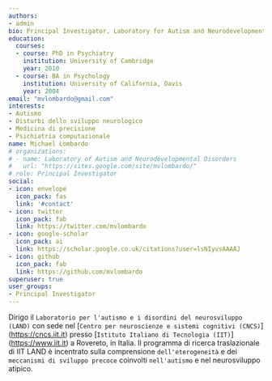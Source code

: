 ```yaml
---
authors:
- admin
bio: Principal Investigator, Laboratory for Autism and Neurodevelopmental Disorders, Istituto Italiano di Tecnologia (IIT)
education:
  courses:
  - course: PhD in Psychiatry
    institution: University of Cambridge
    year: 2010
  - course: BA in Psychology
    institution: University of California, Davis
    year: 2004
email: "mvlombardo@gmail.com"
interests:
- Autismo
- Disturbi dello sviluppo neurologico
- Medicina di precisione
- Psichiatria computazionale
name: Michael Lombardo
# organizations:
# - name: Laboratory of Autism and Neurodevelopmental Disorders
#   url: "https://sites.google.com/site/mvlombardo/"
# role: Principal Investigator
social:
- icon: envelope
  icon_pack: fas
  link: '#contact'
- icon: twitter
  icon_pack: fab
  link: https://twitter.com/mvlombardo
- icon: google-scholar
  icon_pack: ai
  link: https://scholar.google.co.uk/citations?user=lsNIyvsAAAAJ
- icon: github
  icon_pack: fab
  link: https://github.com/mvlombardo
superuser: true
user_groups:
- Principal Investigator
---
```


Dirigo il `Laboratorio per l'autismo e i disordini del neurosviluppo (LAND)` con sede nel [`Centro per neuroscienze e sistemi cognitivi (CNCS)`] (https://cncs.iit.it) presso [`Istituto Italiano di Tecnologia (IIT)`] (https://www.iit.it) a Rovereto, in Italia. Il programma di ricerca traslazionale di IIT LAND è incentrato sulla comprensione `dell'eterogeneità` e dei `meccanismi di sviluppo precoce` coinvolti `nell'autismo` e nel neurosviluppo atipico.
